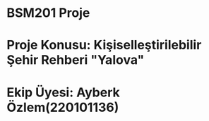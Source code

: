 # BSM201 Proje
# Proje Konusu: Kişiselleştirilebilir Şehir Rehberi "Yalova"
# Ekip Üyesi: Ayberk Özlem(220101136)
